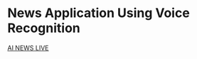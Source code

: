 # News Application Using Voice Recognition
[logo]: https://github.com/fruxc/ainews/raw/master/src/images/logo.png "AI NEWS"
[AI NEWS LIVE](https://news-ai.netlify.com)
